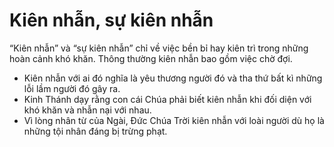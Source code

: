 # Kiên nhẫn, sự kiên nhẫn

“Kiên nhẫn” và “sự kiên nhẫn” chỉ về việc bền bỉ hay kiên trì trong những hoàn cảnh khó khăn. Thông thường kiên nhẫn bao gồm việc chờ đợi. 
- Kiên nhẫn với ai đó nghĩa là yêu thương người đó và tha thứ bất kì những lỗi lầm người đó gây ra. 
- Kinh Thánh dạy rằng con cái Chúa phải biết kiên nhẫn khi đối diện với khó khăn và nhẫn nại với nhau.  
- Vì lòng nhân từ của Ngài, Đức Chúa Trời kiên nhẫn với loài người dù họ là những tội nhân đáng bị trừng phạt.

